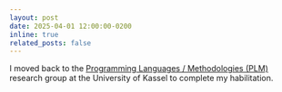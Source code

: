 ```yaml
---
layout: post
date: 2025-04-01 12:00:00-0200
inline: true
related_posts: false
---
```


I moved back to the [Programming Languages / Methodologies (PLM)](https://www.uni-kassel.de/eecs/plm/team/jonas-posner) research group at the University of Kassel to complete my habilitation.